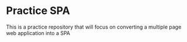 # Practice SPA

This is a practice repository that will focus on converting a multiple page web application into a SPA
